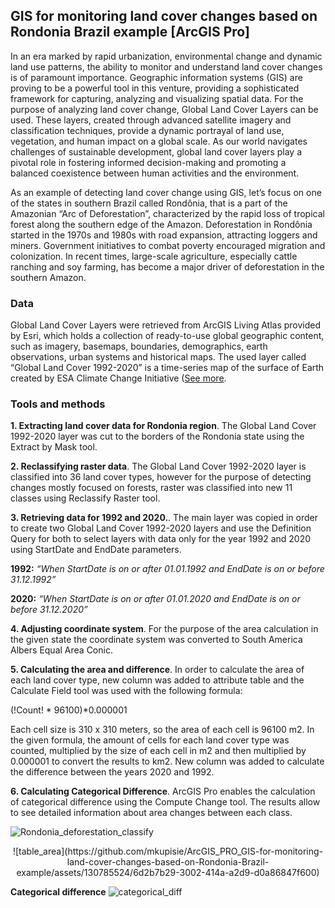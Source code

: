 ## GIS for monitoring land cover changes based on Rondonia Brazil example [ArcGIS Pro]
In an era marked by rapid urbanization, environmental change and dynamic land use patterns, the ability to monitor and understand land cover changes is of paramount importance. Geographic information systems (GIS) are proving to be a powerful tool in this venture, providing a sophisticated framework for capturing, analyzing and visualizing spatial data. For the purpose of analyzing land cover change, Global Land Cover Layers can be used. These layers, created through advanced satellite imagery and classification techniques, provide a dynamic portrayal of land use, vegetation, and human impact on a global scale. As our world navigates challenges of sustainable development, global land cover layers play a pivotal role in fostering informed decision-making and promoting a balanced coexistence between human activities and the environment. 

As an example of detecting land cover change using GIS, let’s focus on one of the states in southern Brazil called Rondônia, that is a part of the Amazonian “Arc of Deforestation”, characterized by the rapid loss of tropical forest along the southern edge of the Amazon. Deforestation in Rondônia started in the 1970s and 1980s with road expansion, attracting loggers and miners. Government initiatives to combat poverty encouraged migration and colonization. In recent times, large-scale agriculture, especially cattle ranching and soy farming, has become a major driver of deforestation in the southern Amazon.

### Data
Global Land Cover Layers were retrieved from ArcGIS Living Atlas provided by Esri, which holds a collection of ready-to-use global geographic content, such as imagery, basemaps, boundaries, demographics, earth observations, urban systems and historical maps. The used layer called “Global Land Cover 1992-2020” is a time-series map of the surface of Earth created by ESA Climate Change Initiative ([See more]([https://pages.github.com/](https://www.arcgis.com/home/item.html?id=1453082255024699af55c960bc3dc1fe)https://www.arcgis.com/home/item.html?id=1453082255024699af55c960bc3dc1fe).

### Tools and methods
**1. Extracting land cover data for Rondonia region**. The Global Land Cover 1992-2020 layer was cut to the borders of the Rondonia state using the Extract by Mask tool. 

**2. Reclassifying raster data**. The Global Land Cover 1992-2020 layer is classified into 36 land cover types, however for the purpose of detecting changes mostly focused on forests, raster was classified into new 11 classes using Reclassify Raster tool. 

**3. Retrieving data for 1992 and 2020.**. The main layer was copied in order to create two Global Land Cover 1992-2020 layers and use the Definition Query for both to select layers with data only for the year 1992 and 2020 using StartDate and EndDate parameters. 

**1992:**
*“When StartDate is on or after 01.01.1992 and EndDate is on or before 31.12.1992”*

**2020:** 
*“When StartDate is on or after 01.01.2020 and EndDate is on or before 31.12.2020”*

**4. Adjusting coordinate system**. For the purpose of the area calculation in the given state the coordinate system was converted to South America Albers Equal Area Conic. 

**5. Calculating the area and difference**. In order to calculate the area of each land cover type, new column was added to attribute table and the Calculate Field tool was used with the following formula:

(!Count! * 96100)*0.000001

Each cell size is 310 x 310 meters, so the area of each cell is 96100 m2. In the given formula, the amount of cells for each land cover type was counted, multiplied by the size of each cell in m2 and then multiplied by 0.000001 to convert the results to km2. New column was added to calculate the difference between the years 2020 and 1992. 

**6. Calculating Categorical Difference**. ArcGIS Pro enables the calculation of categorical difference using the Compute Change tool. The results allow to see detailed information about area changes between each class. 


![Rondonia_deforestation_classify](https://github.com/mkupisie/ArcGIS_PRO_GIS-for-monitoring-land-cover-changes-based-on-Rondonia-Brazil-example/assets/130785524/d4a61341-3461-4894-8da0-98bf8dac1231)

<p align="center">
![table_area](https://github.com/mkupisie/ArcGIS_PRO_GIS-for-monitoring-land-cover-changes-based-on-Rondonia-Brazil-example/assets/130785524/6d2b7b29-3002-414a-a2d9-d0a86847f600)
</p>

**Categorical difference**
![categorical_diff](https://github.com/mkupisie/ArcGIS_PRO_GIS-for-monitoring-land-cover-changes-based-on-Rondonia-Brazil-example/assets/130785524/927a7e86-e5fc-4ab9-b787-bdfbe20484ff)


